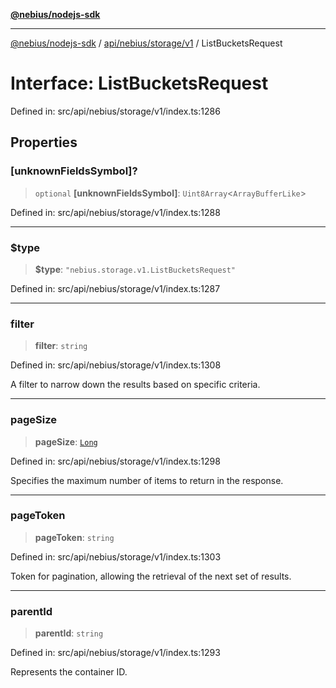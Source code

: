 [**@nebius/nodejs-sdk**](../../../../../README.md)

---

[@nebius/nodejs-sdk](../../../../../README.md) / [api/nebius/storage/v1](../README.md) / ListBucketsRequest

# Interface: ListBucketsRequest

Defined in: src/api/nebius/storage/v1/index.ts:1286

## Properties

### \[unknownFieldsSymbol\]?

> `optional` **\[unknownFieldsSymbol\]**: `Uint8Array`\<`ArrayBufferLike`\>

Defined in: src/api/nebius/storage/v1/index.ts:1288

---

### $type

> **$type**: `"nebius.storage.v1.ListBucketsRequest"`

Defined in: src/api/nebius/storage/v1/index.ts:1287

---

### filter

> **filter**: `string`

Defined in: src/api/nebius/storage/v1/index.ts:1308

A filter to narrow down the results based on specific criteria.

---

### pageSize

> **pageSize**: [`Long`](../../../../../runtime/protos/core/classes/Long.md)

Defined in: src/api/nebius/storage/v1/index.ts:1298

Specifies the maximum number of items to return in the response.

---

### pageToken

> **pageToken**: `string`

Defined in: src/api/nebius/storage/v1/index.ts:1303

Token for pagination, allowing the retrieval of the next set of results.

---

### parentId

> **parentId**: `string`

Defined in: src/api/nebius/storage/v1/index.ts:1293

Represents the container ID.

